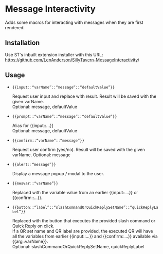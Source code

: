 # Message Interactivity

Adds some macros for interacting with messages when they are first rendered.




## Installation

Use ST's inbuilt extension installer with this URL:
https://github.com/LenAnderson/SillyTavern-MessageInteractivity/




## Usage

<ul style='text-align:left;'>
	<li>
		<code>{{input::<q>varName</q>::<q>message</q>::<q>defaultValue</q>}}</code>
		<p>
			Request user input and replace with result. Result will be saved with the given varName.<br>
			Optional: message, defaultValue
		</p>
	</li>
	<li>
		<code>{{prompt::<q>varName</q>::<q>message</q>::<q>defaultValue</q>}}</code>
		<p>
			Alias for {{input::...}}<br>
			Optional: message, defaultValue
		</p>
	</li>
	<li>
		<code>{{confirm::<q>varName</q>::<q>message</q>}}</code>
		<p>
			Request user confirm (yes/no). Result will be saved with the given varName.
			Optional: message
		</p>
	</li>
	<li>
		<code>{{alert::<q>message</q>}}</code>
		<p>
			Display a message popup / modal to the user.
		</p>
	</li>
	<li>
		<code>{{mesvar::<q>varName</q>}}</code>
		<p>
			Replaced with the variable value from an earlier {{input::...}} or {{confirm::...}}.
		</p>
	</li>
	<li>
		<code>{{button::<q>label</q>::<q>slashCommandOrQuickReplySetName</q>::<q>quickReplyLabel</q>}}</code>
		<p>
			Replaced with the button that executes the provided slash command or Quick Reply on click.<br>
			If a QR set name and QR label are provided, the executed QR will have all the variables from
			earlier {{input::...}} and {{confirm::...}} available via {{arg::varName}}.<br>
			Optional: slashCommandOrQuickReplySetName, quickReplyLabel
		</p>
	</li>
</ul>
